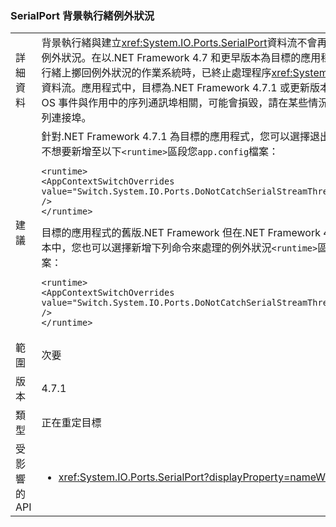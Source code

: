 ### <a name="serialport-background-thread-exceptions"></a>SerialPort 背景執行緒例外狀況

|   |   |
|---|---|
|詳細資料|背景執行緒與建立<xref:System.IO.Ports.SerialPort>資料流不會再終止處理序時 OS 的例外狀況。在以.NET Framework 4.7 和更早版本為目標的應用程式，以建立在背景執行緒上擲回例外狀況的作業系統時，已終止處理程序<xref:System.IO.Ports.SerialPort>資料流。應用程式中，目標為.NET Framework 4.7.1 或更新版本，背景執行緒等候 OS 事件與作用中的序列通訊埠相關，可能會損毀，請在某些情況下，例如突然移除序列連接埠。|
|建議|針對.NET Framework 4.7.1 為目標的應用程式，您可以選擇退出例外狀況處理，如果不想要新增至以下<code>&lt;runtime&gt;</code>區段您<code>app.config</code>檔案：<pre><code class="language-xml">&lt;runtime&gt;&#13;&#10;&lt;AppContextSwitchOverrides value=&quot;Switch.System.IO.Ports.DoNotCatchSerialStreamThreadExceptions=true&quot; /&gt;&#13;&#10;&lt;/runtime&gt;&#13;&#10;</code></pre>目標的應用程式的舊版.NET Framework 但在.NET Framework 4.7.1 上執行或更新版本中，您也可以選擇新增下列命令來處理的例外狀況<code>&lt;runtime&gt;</code>區段您<code>app.config</code>檔案：<pre><code class="language-xml">&lt;runtime&gt;&#13;&#10;&lt;AppContextSwitchOverrides value=&quot;Switch.System.IO.Ports.DoNotCatchSerialStreamThreadExceptions=false&quot; /&gt;&#13;&#10;&lt;/runtime&gt;&#13;&#10;</code></pre>|
|範圍|次要|
|版本|4.7.1|
|類型|正在重定目標|
|受影響的 API|<ul><li><xref:System.IO.Ports.SerialPort?displayProperty=nameWithType></li></ul>|

